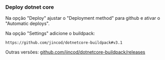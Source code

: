 ### Deploy dotnet core

Na opção "Deploy" ajustar o "Deployment method" para github e ativar o "Automatic deploys".

Na opção "Settings" adicione o buildpack: 
```
https://github.com/jincod/dotnetcore-buildpack#v3.1
```

Outras versões: [github.com/jincod/dotnetcore-buildpack/releases](https://github.com/jincod/dotnetcore-buildpack/releases)
